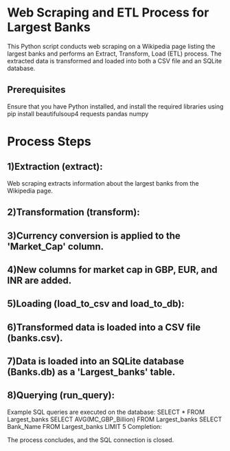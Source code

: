 # Web Scraping and ETL Process for Largest Banks

This Python script conducts web scraping on a Wikipedia page listing the largest banks and performs an Extract, Transform, Load (ETL) process. The extracted data is transformed and loaded into both a CSV file and an SQLite database.

## Prerequisites

Ensure that you have Python installed, and install the required libraries using
pip install beautifulsoup4 requests pandas numpy

# Process Steps
## 1)Extraction (extract):

Web scraping extracts information about the largest banks from the Wikipedia page.
## 2)Transformation (transform):

## 3)Currency conversion is applied to the 'Market_Cap' column.
## 4)New columns for market cap in GBP, EUR, and INR are added.
## 5)Loading (load_to_csv and load_to_db):

## 6)Transformed data is loaded into a CSV file (banks.csv).
## 7)Data is loaded into an SQLite database (Banks.db) as a 'Largest_banks' table.
## 8)Querying (run_query):

Example SQL queries are executed on the database:
SELECT * FROM Largest_banks
SELECT AVG(MC_GBP_Billion) FROM Largest_banks
SELECT Bank_Name FROM Largest_banks LIMIT 5
Completion:

The process concludes, and the SQL connection is closed.

